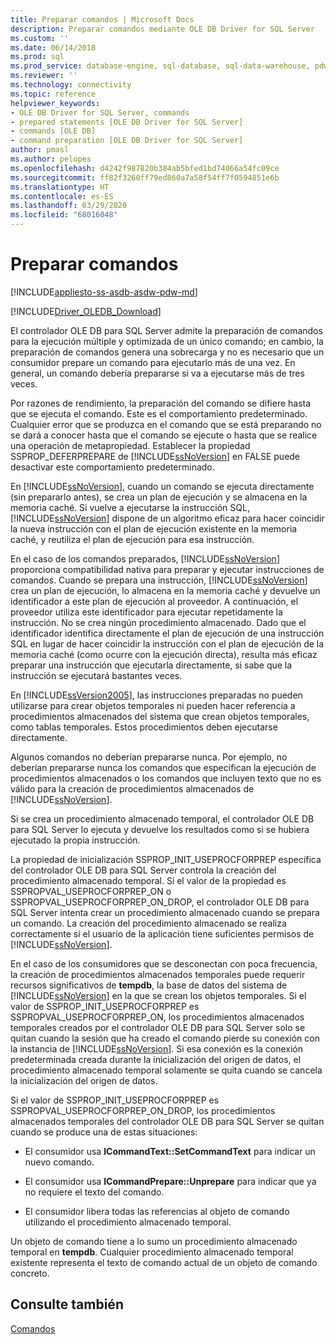 ```yaml
---
title: Preparar comandos | Microsoft Docs
description: Preparar comandos mediante OLE DB Driver for SQL Server
ms.custom: ''
ms.date: 06/14/2018
ms.prod: sql
ms.prod_service: database-engine, sql-database, sql-data-warehouse, pdw
ms.reviewer: ''
ms.technology: connectivity
ms.topic: reference
helpviewer_keywords:
- OLE DB Driver for SQL Server, commands
- prepared statements [OLE DB Driver for SQL Server]
- commands [OLE DB]
- command preparation [OLE DB Driver for SQL Server]
author: pmasl
ms.author: pelopes
ms.openlocfilehash: d4242f987820b384ab5bfed1bd74066a54fc09ce
ms.sourcegitcommit: ff82f3260ff79ed860a7a58f54ff7f0594851e6b
ms.translationtype: HT
ms.contentlocale: es-ES
ms.lasthandoff: 03/29/2020
ms.locfileid: "68016048"
---
```

# <a name="preparing-commands"></a>Preparar comandos
[!INCLUDE[appliesto-ss-asdb-asdw-pdw-md](../../../includes/appliesto-ss-asdb-asdw-pdw-md.md)]

[!INCLUDE[Driver_OLEDB_Download](../../../includes/driver_oledb_download.md)]

  El controlador OLE DB para SQL Server admite la preparación de comandos para la ejecución múltiple y optimizada de un único comando; en cambio, la preparación de comandos genera una sobrecarga y no es necesario que un consumidor prepare un comando para ejecutarlo más de una vez. En general, un comando debería prepararse si va a ejecutarse más de tres veces.  
  
 Por razones de rendimiento, la preparación del comando se difiere hasta que se ejecuta el comando. Este es el comportamiento predeterminado. Cualquier error que se produzca en el comando que se está preparando no se dará a conocer hasta que el comando se ejecute o hasta que se realice una operación de metapropiedad. Establecer la propiedad SSPROP_DEFERPREPARE de [!INCLUDE[ssNoVersion](../../../includes/ssnoversion-md.md)] en FALSE puede desactivar este comportamiento predeterminado.  
  
 En [!INCLUDE[ssNoVersion](../../../includes/ssnoversion-md.md)], cuando un comando se ejecuta directamente (sin prepararlo antes), se crea un plan de ejecución y se almacena en la memoria caché. Si vuelve a ejecutarse la instrucción SQL, [!INCLUDE[ssNoVersion](../../../includes/ssnoversion-md.md)] dispone de un algoritmo eficaz para hacer coincidir la nueva instrucción con el plan de ejecución existente en la memoria caché, y reutiliza el plan de ejecución para esa instrucción.  
  
 En el caso de los comandos preparados, [!INCLUDE[ssNoVersion](../../../includes/ssnoversion-md.md)] proporciona compatibilidad nativa para preparar y ejecutar instrucciones de comandos. Cuando se prepara una instrucción, [!INCLUDE[ssNoVersion](../../../includes/ssnoversion-md.md)] crea un plan de ejecución, lo almacena en la memoria caché y devuelve un identificador a este plan de ejecución al proveedor. A continuación, el proveedor utiliza este identificador para ejecutar repetidamente la instrucción. No se crea ningún procedimiento almacenado. Dado que el identificador identifica directamente el plan de ejecución de una instrucción SQL en lugar de hacer coincidir la instrucción con el plan de ejecución de la memoria caché (como ocurre con la ejecución directa), resulta más eficaz preparar una instrucción que ejecutarla directamente, si sabe que la instrucción se ejecutará bastantes veces.  
  
 En [!INCLUDE[ssVersion2005](../../../includes/ssversion2005-md.md)], las instrucciones preparadas no pueden utilizarse para crear objetos temporales ni pueden hacer referencia a procedimientos almacenados del sistema que crean objetos temporales, como tablas temporales. Estos procedimientos deben ejecutarse directamente.  
  
 Algunos comandos no deberían prepararse nunca. Por ejemplo, no deberían prepararse nunca los comandos que especifican la ejecución de procedimientos almacenados o los comandos que incluyen texto que no es válido para la creación de procedimientos almacenados de [!INCLUDE[ssNoVersion](../../../includes/ssnoversion-md.md)].  
  
 Si se crea un procedimiento almacenado temporal, el controlador OLE DB para SQL Server lo ejecuta y devuelve los resultados como si se hubiera ejecutado la propia instrucción.  
  
 La propiedad de inicialización SSPROP_INIT_USEPROCFORPREP específica del controlador OLE DB para SQL Server controla la creación del procedimiento almacenado temporal. Si el valor de la propiedad es SSPROPVAL_USEPROCFORPREP_ON o SSPROPVAL_USEPROCFORPREP_ON_DROP, el controlador OLE DB para SQL Server intenta crear un procedimiento almacenado cuando se prepara un comando. La creación del procedimiento almacenado se realiza correctamente si el usuario de la aplicación tiene suficientes permisos de [!INCLUDE[ssNoVersion](../../../includes/ssnoversion-md.md)].  
  
 En el caso de los consumidores que se desconectan con poca frecuencia, la creación de procedimientos almacenados temporales puede requerir recursos significativos de **tempdb**, la base de datos del sistema de [!INCLUDE[ssNoVersion](../../../includes/ssnoversion-md.md)] en la que se crean los objetos temporales. Si el valor de SSPROP_INIT_USEPROCFORPREP es SSPROPVAL_USEPROCFORPREP_ON, los procedimientos almacenados temporales creados por el controlador OLE DB para SQL Server solo se quitan cuando la sesión que ha creado el comando pierde su conexión con la instancia de [!INCLUDE[ssNoVersion](../../../includes/ssnoversion-md.md)]. Si esa conexión es la conexión predeterminada creada durante la inicialización del origen de datos, el procedimiento almacenado temporal solamente se quita cuando se cancela la inicialización del origen de datos.  
  
 Si el valor de SSPROP_INIT_USEPROCFORPREP es SSPROPVAL_USEPROCFORPREP_ON_DROP, los procedimientos almacenados temporales del controlador OLE DB para SQL Server se quitan cuando se produce una de estas situaciones:  
  
-   El consumidor usa **ICommandText::SetCommandText** para indicar un nuevo comando.  
  
-   El consumidor usa **ICommandPrepare::Unprepare** para indicar que ya no requiere el texto del comando.  
  
-   El consumidor libera todas las referencias al objeto de comando utilizando el procedimiento almacenado temporal.  
  
 Un objeto de comando tiene a lo sumo un procedimiento almacenado temporal en **tempdb**. Cualquier procedimiento almacenado temporal existente representa el texto de comando actual de un objeto de comando concreto.  
  
## <a name="see-also"></a>Consulte también  
 [Comandos](../../oledb/ole-db-commands/commands.md)  
  
  
